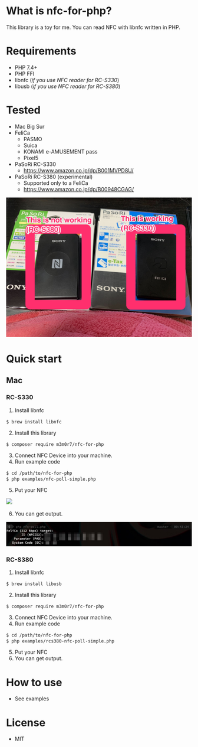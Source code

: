 # What is nfc-for-php?

This library is a toy for me. You can read NFC with libnfc written in PHP.

# Requirements
- PHP 7.4+
- PHP FFI
- libnfc (_if you use NFC reader for RC-S330_)
- libusb (_if you use NFC reader for RC-S380_)

# Tested

- Mac Big Sur
- FeliCa
  - PASMO
  - Suica
  - KONAMI e-AMUSEMENT pass
  - Pixel5
- PaSoRi RC-S330
  - https://www.amazon.co.jp/dp/B001MVPD8U/
- PaSoRi RC-S380 (experimental)
  - Supported only to a FeliCa
  - https://www.amazon.co.jp/dp/B00948CGAG/

<img src="images/pasori.jpg">

# Quick start

## Mac
### RC-S330
1. Install libnfc

```
$ brew install libnfc
```

2. Install this library

```
$ composer require m3m0r7/nfc-for-php
```

3. Connect NFC Device into your machine.
4. Run example code

```
$ cd /path/to/nfc-for-php
$ php examples/nfc-poll-simple.php
```

5. Put your NFC

<img src="images/felica.png">

6. You can get output.

<img src="images/example.jpg">

### RC-S380

1. Install libnfc

```
$ brew install libusb
```

2. Install this library

```
$ composer require m3m0r7/nfc-for-php
```

3. Connect NFC Device into your machine.
4. Run example code

```
$ cd /path/to/nfc-for-php
$ php examples/rcs380-nfc-poll-simple.php
```

5. Put your NFC
6. You can get output.


# How to use

- See examples

# License
- MIT
